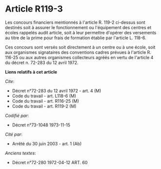 # Article R119-3

Les concours financiers mentionnés à l'article R. 119-2 ci-dessus sont destinés soit à assurer le fonctionnement ou
l'équipement des centres et écoles rappelés audit article, soit à leur permettre d'opérer des versements au titre de la prime
pour frais de formation établie par l'article L. 118-6.

Ces concours sont versés soit directement à un centre ou à une école, soit aux organismes signataires des conventions cadres
prévues à l'article R. 116-25 ou aux autres organismes collecteurs agréés en vertu de l'article 4 du décret n. 72-283 du 12
avril 1972.

**Liens relatifs à cet article**

_Cite_:

  - Décret n°72-283 du 12 avril 1972 - art. 4 (M)
  - Code du travail - art. L118-6 (M)
  - Code du travail - art. R116-25 (M)
  - Code du travail - art. R119-2 (M)

_Codifié par_:

  - Décret n°73-1048 1973-11-15

_Cité par_:

  - Arrêté du 30 juin 2003 - art. 1 (Ab)

_Anciens textes_:

  - Décret n°72-280 1972-04-12 ART. 60
